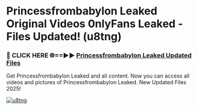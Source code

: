 # Princessfrombabylon Leaked Original Videos 0nlyFans Leaked - Files Updated! (u8tng)

<h3>🔴 CLICK HERE 🌐==►► <a href="https://tinyurl.com/4seja8ks" rel="nofollow">Princessfrombabylon Leaked Updated Files</a></h3>

Get Princessfrombabylon Leaked and all content. Now you can access all videos and pictures of Princessfrombabylon Leaked. New Updated Files 2025!

[![u8tng](https://i.imgur.com/EWjZXRe.gif)](https://tinyurl.com/4seja8ks)
